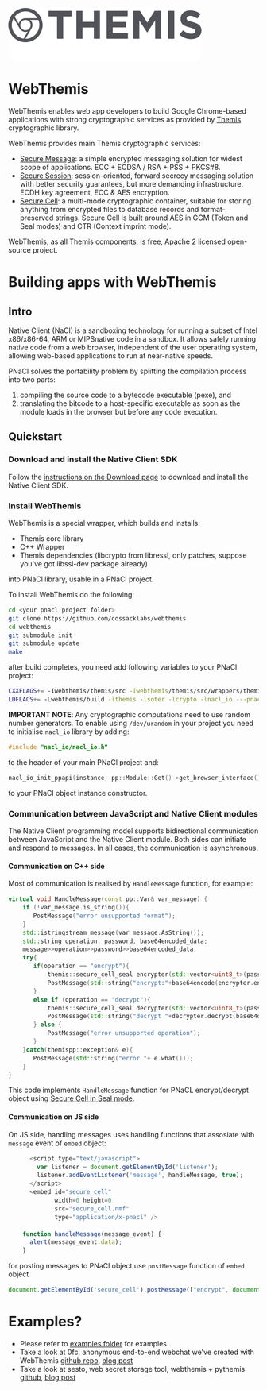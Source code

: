 ![WebThemis](ghlogo.png)

# WebThemis

WebThemis enables web app developers to build Google Chrome-based applications with strong cryptographic services as provided by [Themis](https://www.github.com/cossacklabs/themis) cryptographic library.

WebThemis provides main Themis cryptographic services: 
* [Secure Message](https://github.com/cossacklabs/themis/wiki/3.3.1-Secure-Message): a simple encrypted messaging solution  for widest scope of applications. ECC + ECDSA / RSA + PSS + PKCS#8.
* [Secure Session](https://github.com/cossacklabs/themis/wiki/3.3.2-Secure-Session): session-oriented, forward secrecy messaging solution with better security guarantees, but more demanding infrastructure. ECDH key agreement, ECC & AES encryption.
* [Secure Cell](https://github.com/cossacklabs/themis/wiki/3.3.3-Secure-Cell): a multi-mode cryptographic container, suitable for storing anything from encrypted files to database records and format-preserved strings. Secure Cell is built around AES in GCM (Token and Seal modes) and CTR (Context imprint mode).

WebThemis, as all Themis components, is free, Apache 2 licensed open-source project.

# Building apps with WebThemis

## Intro

Native Client (NaCl) is a sandboxing technology for running a subset of Intel x86/x86-64, ARM or MIPSnative code in a sandbox. It allows safely running native code from a web browser, independent of the user operating system, allowing web-based applications to run at near-native speeds.

PNaCl solves the portability problem by splitting the compilation process into two parts:

1. compiling the source code to a bytecode executable (pexe), and
2. translating the bitcode to a host-specific executable as soon as the module loads in the browser but before any code execution.

## Quickstart

### Download and install the Native Client SDK

Follow the [instructions on the Download page](https://developer.chrome.com/native-client/sdk/download) to download and install the Native Client SDK.

### Install WebThemis

WebThemis is a special wrapper, which builds and installs:
- Themis core library
- C++ Wrapper
- Themis dependencies (libcrypto from libressl, only patches, suppose you've got libssl-dev package already)

into PNaCl library, usable in a PNaCl project.

To install WebThemis do the following: 

```bash
cd <your pnacl project folder>
git clone https://github.com/cossacklabs/webthemis
cd webthemis
git submodule init
git submodule update
make
```

after build completes, you need add following variables to your PNaCl project:

```bash
CXXFLAGS+= -Iwebthemis/themis/src -Iwebthemis/themis/src/wrappers/themis webthemis/getentropy_pnacl.cc
LDFLACS+= -Lwebthemis/build -lthemis -lsoter -lcrypto -lnacl_io ---pnacl-exceptions=sjlj
```

**IMPORTANT NOTE**: Any cryptographic computations need to use random number generators. To enable using `/dev/urandom` in your project you need to initialise `nacl_io` library by adding:

```cpp
#include "nacl_io/nacl_io.h"
```

to the header of your main PNaCl project and:

```cpp
nacl_io_init_ppapi(instance, pp::Module::Get()->get_browser_interface()); 
```

to your PNaCl object instance constructor.

### Communication between JavaScript and Native Client modules

The Native Client programming model supports bidirectional communication between JavaScript and the Native Client module. Both sides can initiate and respond to messages. In all cases, the communication is asynchronous.

#### Communication on C++ side

Most of communication is realised by `HandleMessage` function, for example:

```cpp
virtual void HandleMessage(const pp::Var& var_message) {
    if (!var_message.is_string()){
       PostMessage("error unsupported format");
    }
    std::istringstream message(var_message.AsString());
    std::string operation, password, base64encoded_data;
    message>>operation>>password>>base64encoded_data;
    try{
       if(operation == "encrypt"){
           themis::secure_cell_seal encrypter(std::vector<uint8_t>(password.data(), password.data()+password.length()));
           PostMessage(std::string("encrypt:"+base64encode(encrypter.encrypt(data)));
       }
       else if (operation == "decrypt"){
           themis::secure_cell_seal decrypter(std::vector<uint8_t>(password.data(), password.data()+password.length()));
           PostMessage(std::string("decrypt "+decrypter.decrypt(base64decode(data))));
       } else {
           PostMessage("error unsupported operation");
       }
    }catch(themispp::exception& e){
       PostMessage(std::string("error "+ e.what()));
    }
}
```

This code implements `HandleMessage` function for PNaCL encrypt/decrypt object using [Secure Cell in Seal mode](https://github.com/cossacklabs/themis/wiki/3.3.3-Secure-Cell).

#### Communication on JS side

On JS side, handling messages uses handling functions that assosiate with `message` event of `embed` object:

```js
      <script type="text/javascript">
        var listener = document.getElementById('listener');
        listener.addEventListener('message', handleMessage, true);
      </script>
      <embed id="secure_cell"
             width=0 height=0
             src="secure_cell.nmf"
             type="application/x-pnacl" />

    function handleMessage(message_event) {
      alert(message_event.data);
    }
```

for posting messages to PNaCl object use `postMessage` function of `embed` object

```js
document.getElementById('secure_cell').postMessage(["encrypt", document.getElementById("password").value, document.getElementById("message").value]);
```

# Examples? 

- Please refer to [examples folder](https://github.com/cossacklabs/webthemis/tree/master/examples) for examples. 
- Take a look at 0fc, anonymous end-to-end webchat we've created with WebThemis [github repo](https://github.com/cossacklabs/0fc), [blog post](https://cossacklabs.com/building-endtoend-webchat.html)
- Take a look at sesto, web secret storage tool, webthemis + pythemis [github](https://github.com/cossacklabs/sesto), [blog post](https://cossacklabs.com/presenting-sesto.html)
